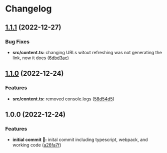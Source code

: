 # Changelog

## [1.1.1](https://github.com/itmayziii/twitch-download-chrome-extension/compare/twitch-download-chrome-extension-v1.1.0...twitch-download-chrome-extension-v1.1.1) (2022-12-27)


### Bug Fixes

* **src/content.ts:** changing URLs witout refreshing was not generating the link, now it does ([6dbd3ac](https://github.com/itmayziii/twitch-download-chrome-extension/commit/6dbd3ac8757d4861118e6eb5d1d427bc32e3bf65))

## [1.1.0](https://github.com/itmayziii/twitch-download-chrome-extension/compare/twitch-download-chrome-extension-v1.0.0...twitch-download-chrome-extension-v1.1.0) (2022-12-24)


### Features

* **src/content.ts:** removed console.logs ([58d54d5](https://github.com/itmayziii/twitch-download-chrome-extension/commit/58d54d5a5cc100dc174cd8f06412f93ce1f57b9e))

## 1.0.0 (2022-12-24)


### Features

* **initial commit :rocket::** inital commit including typescript, webpack, and working code ([a26fa7f](https://github.com/itmayziii/twitch-download-chrome-extension/commit/a26fa7f4fbdf520cf215bab04a2593489ab928e6))
